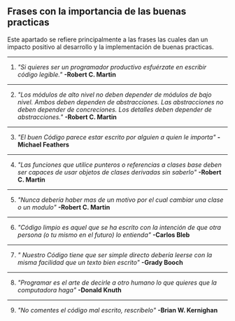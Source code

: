 ## **Frases con la importancia de las buenas practicas**
Este apartado se refiere principalmente a las frases las cuales dan un impacto positivo al desarrollo y la implementación de buenas practicas.

---
1. _"Si quieres ser un programador productivo esfuérzate en escribir código legible."_
	**-Robert C. Martin**
---
2. *"Los módulos de alto nivel no deben depender de módulos de bajo nivel. Ambos deben dependen de abstracciones. Las abstracciones no deben depender de concreciones. Los detalles deben depender de abstracciones."*
	**-Robert C. Martin**
---
3. *"El buen Código parece estar escrito por alguien a quien le importa"*
	**-Michael Feathers**
--- 
4. *"Las funciones que utilice punteros o referencias a clases base deben ser capaces de usar objetos de clases derivadas sin saberlo"*
	**-Robert C. Martin**
---
5. *"Nunca debería haber mas de un motivo por el cual cambiar una clase o un modulo"*
	**-Robert C. Martin**
---
6.  _"Código limpio es aquel que se ha escrito con la intención de que otra persona (o tu mismo en el futuro) lo entienda"_
	 **-Carlos Bleb**
---
7. _" Nuestro Código tiene que ser simple directo debería leerse con la misma facilidad que un texto bien escrito"_
	**-Grady Booch**
---
8. _"Programar es el arte de decirle a otro humano lo que quieres que la computadora haga"_
	**-Donald Knuth**
---
9. *"No comentes el código mal escrito, rescríbelo"*
	**-Brian W. Kernighan**
